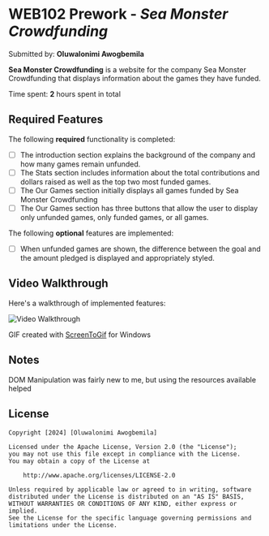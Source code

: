 # WEB102 Prework - *Sea Monster Crowdfunding*

Submitted by: **Oluwalonimi Awogbemila**

**Sea Monster Crowdfunding** is a website for the company Sea Monster Crowdfunding that displays information about the games they have funded.

Time spent: **2** hours spent in total

## Required Features

The following **required** functionality is completed:

* [ ] The introduction section explains the background of the company and how many games remain unfunded.
* [ ] The Stats section includes information about the total contributions and dollars raised as well as the top two most funded games.
* [ ] The Our Games section initially displays all games funded by Sea Monster Crowdfunding
* [ ] The Our Games section has three buttons that allow the user to display only unfunded games, only funded games, or all games.

The following **optional** features are implemented:

* [ ] When unfunded games are shown, the difference between the goal and the amount pledged is displayed and appropriately styled.

## Video Walkthrough

Here's a walkthrough of implemented features:

<img src='https://imgur.com/a/crt64ze' title='Video Walkthrough' width='' alt='Video Walkthrough' />


GIF created with [ScreenToGif](https://www.screentogif.com/) for Windows


## Notes
DOM Manipulation was fairly new to me, but using the resources available helped


## License

    Copyright [2024] [Oluwalonimi Awogbemila]

    Licensed under the Apache License, Version 2.0 (the "License");
    you may not use this file except in compliance with the License.
    You may obtain a copy of the License at

        http://www.apache.org/licenses/LICENSE-2.0

    Unless required by applicable law or agreed to in writing, software
    distributed under the License is distributed on an "AS IS" BASIS,
    WITHOUT WARRANTIES OR CONDITIONS OF ANY KIND, either express or implied.
    See the License for the specific language governing permissions and
    limitations under the License.
